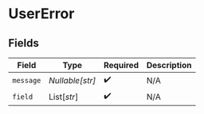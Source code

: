 # UserError


## Fields

| Field              | Type               | Required           | Description        |
| ------------------ | ------------------ | ------------------ | ------------------ |
| `message`          | *Nullable[str]*    | :heavy_check_mark: | N/A                |
| `field`            | List[*str*]        | :heavy_check_mark: | N/A                |
